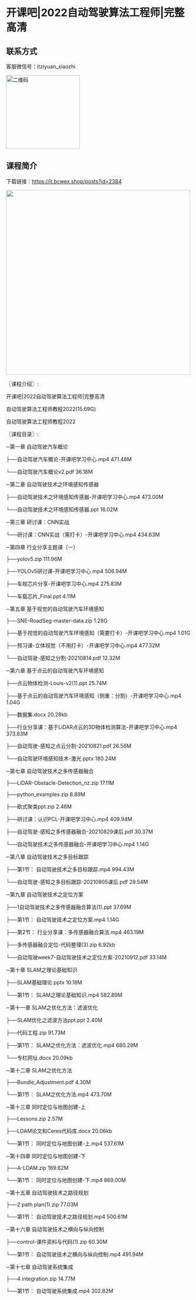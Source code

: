 # 开课吧|2022自动驾驶算法工程师|完整高清

## 联系方式

客服微信号：itziyuan_xiaozhi

<img src="https://ziyuanyun.oss-cn-guangzhou.aliyuncs.com/common/20240614073449/666b82192834a.jpg" width="200" height="200" alt="二维码">

## 课程简介

下载链接：https://it.bcwex.shop/posts?id=2384

<img src="https://ziyuanyun.oss-cn-guangzhou.aliyuncs.com/yun/20240515183923/664490dbae706.jpg" width="500" alt="">

  〖课程介绍〗:

 开课吧|2022自动驾驶算法工程师|完整高清



 自动驾驶算法工程师教程2022(15.69G)

 自动驾驶算法工程师教程2022



 〖课程目录〗:

 ─第一章 自动驾驶汽车概论

 ├──自动驾驶汽车概论-开课吧学习中心.mp4 471.48M

 └──自动驾驶汽车概论v2.pdf 36.18M

 ─第二章 自动驾驶技术之环境感知传感器

 ├──自动驾驶技术之环境感知传感器-开课吧学习中心.mp4 473.00M

 └──自动驾驶技术之环境感知传感器.ppt 16.02M

 ─第三章 研讨课：CNN实战

 └──研讨课：CNN实战（需打卡）-开课吧学习中心.mp4 434.63M

 ─第四章 行业分享主题课（一）

 ├──yolov5.zip 111.96M

 ├──YOLOv5研讨课-开课吧学习中心.mp4 506.94M

 ├──车规芯片分享-开课吧学习中心.mp4 275.83M

 └──车载芯片_Final.ppt 4.11M

 ─第五章 基于视觉的自动驾驶汽车环境感知

 ├──SNE-RoadSeg-master-data.zip 1.28G

 ├──基于视觉的自动驾驶汽车环境感知（需要打卡）-开课吧学习中心.mp4 1.01G

 ├──预习课-立体视觉（不用打卡）-开课吧学习中心.mp4 477.32M

 └──自动驾驶-感知之分割-20210814.pdf 12.32M

 ─第六章 基于点云的自动驾驶汽车环境感知

 ├──点云物体检测-Louis-v2(1).ppt 25.74M

 ├──基于点云的自动驾驶汽车环境感知（侧重：分割）-开课吧学习中心.mp4 1.04G

 ├──数据集.docx 20.28kb

 ├──行业分享课：基于LiDAR点云的3D物体检测算法-开课吧学习中心.mp4 373.83M

 ├──自动驾驶-感知之点云分割-20210821.pdf 26.56M

 └──自动驾驶环境感知技术-激光.pptx 180.24M

 ─第七章 自动驾驶技术之多传感器融合

 ├──LiDAR-Obstacle-Detection_nz.zip 17.11M

 ├──python_examples.zip 8.89M

 ├──欧式聚类ppt.zip 2.46M

 ├──研讨课：认识PCL-开课吧学习中心.mp4 409.94M

 ├──自动驾驶-感知之多传感器融合-20210829课后.pdf 30.37M

 └──自动驾驶技术之多传感器融合-开课吧学习中心.mp4 1.14G

 ─第八章 自动驾驶技术之多目标跟踪

 ├──第1节： 自动驾驶技术之多目标跟踪.mp4 994.43M

 └──自动驾驶-感知之多目标跟踪-20210905课后.pdf 29.54M

 ─第九章 自动驾驶技术之定位方案

 ├──1自动驾驶技术之多传感器融合算法(1).ppt 37.69M

 ├──第1节： 自动驾驶技术之定位方案.mp4 1.14G

 ├──第2节： 行业分享课：多传感器融合算法.mp4 463.19M

 ├──多传感器融合定位-代码整理(3).zip 6.92kb

 └──自动驾驶week7-自动驾驶技术之定位方案-20210912.pdf 33.14M

 ─第十章 SLAM之理论基础知识

 ├──SLAM基础理论.pptx 10.18M

 └──第1节： SLAM之理论基础知识.mp4 582.89M

 ─第十一章 SLAM之优化方法：滤波优化

 ├──SLAM优化之滤波方法ppt.ppt 2.40M

 ├──代码工程.zip 91.73M

 ├──第1节： SLAM之优化方法：滤波优化.mp4 680.29M

 └──专栏网址.docx 20.09kb

 ─第十二章 SLAM之优化方法

 ├──Bundle_Adjustment.pdf 4.30M

 └──第1节： SLAM之优化方法.mp4 473.70M

 ─第十三章 同时定位与地图创建-上

 ├──Lessons.zip 2.57M

 ├──LOAM论文和Ceres代码库.docx 20.06kb

 └──第1节： 同时定位与地图创建-上.mp4 537.61M

 ─第十四章 同时定位与地图创建-下

 ├──A-LOAM.zip 169.62M

 └──第1节： 同时定位与地图创建-下.mp4 869.00M

 ─第十五章 自动驾驶技术之路径规划

 ├──2 path plan(1).zip 77.03M

 └──第1节： 自动驾驶技术之路径规划.mp4 500.61M

 ─第十六章 自动驾驶技术之横向与纵向控制

 ├──control-课件资料与代码(1).zip 60.30M

 └──第1节： 自动驾驶技术之横向与纵向控制.mp4 491.94M

 ─第十七章 自动驾驶系统集成

 ├──4 integration.zip 14.77M

 └──第1节： 自动驾驶系统集成.mp4 302.82M

  